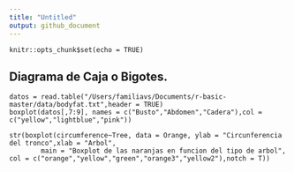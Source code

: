 ```yaml
---
title: "Untitled"
output: github_document
---
```


```{r setup, include=FALSE}
knitr::opts_chunk$set(echo = TRUE)
```

## Diagrama de Caja o Bigotes.

```{r}
datos = read.table("/Users/familiavs/Documents/r-basic-master/data/bodyfat.txt",header = TRUE)
boxplot(datos[,7:9], names = c("Busto","Abdomen","Cadera"),col = c("yellow","lightblue","pink"))
```
 
```{r}
str(boxplot(circumference~Tree, data = Orange, ylab = "Circunferencia del tronco",xlab = "Arbol",
        main = "Boxplot de las naranjas en funcion del tipo de arbol", col = c("orange","yellow","green","orange3","yellow2"),notch = T))


```
 
 